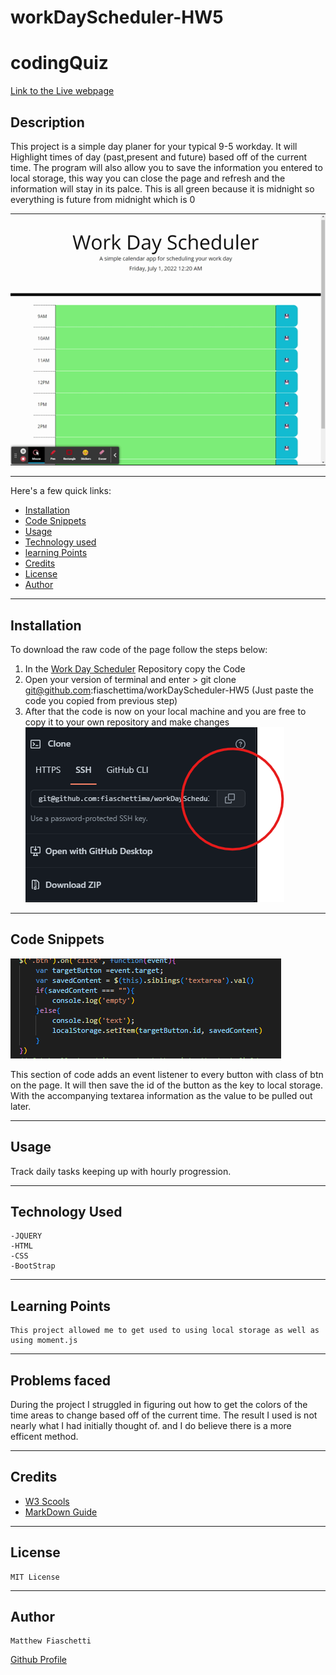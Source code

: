 # workDayScheduler-HW5
# codingQuiz

[Link to the Live webpage](https://fiaschettima.github.io/workDayScheduler-HW5/)



## Description

This project is a simple day planer for your typical 9-5 workday. It will Highlight times of day (past,present and future) based off of the current time. The program will also allow you to save the information you entered to local storage, this way you can close the page and refresh and the information will stay in its palce.
This is all green because it is midnight so everything is future from midnight which is 0

![gif of page functioning](./assets/Images/workingGif.gif)


---

Here's a few quick links:

* [Installation](#installation)
* [Code Snippets](#code-snippets)
* [Usage](#usage)
* [Technology used](#technology-used)
* [learning Points](#learning-points)
* [Credits](#credits)
* [License](#license)
* [Author](#author)
---

## Installation

To download the raw code of the page follow the steps below:
1. In the [Work Day Scheduler](https://github.com/fiaschettima/workDayScheduler-HW5) Repository copy the Code               
2. Open your version of terminal and enter > git clone git@github.com:fiaschettima/workDayScheduler-HW5 (Just paste the code you copied from previous step)
3. After that the code is now on your local machine and you are free to copy it to your own repository and make changes
 ![Ex.S](./assets/images/codeCopy.png)




---


## Code Snippets
![Code Ex](./assets/Images/codeSnip.png)

This section of code adds an event listener to every button with class of btn on the page. It will then save the id of the button as the key to local storage. With the accompanying textarea information as the value to be pulled out later.

---
## Usage 

Track daily tasks keeping up with hourly progression.

---

## Technology Used
    -JQUERY
    -HTML
    -CSS
    -BootStrap
---
## Learning Points
    This project allowed me to get used to using local storage as well as using moment.js
---
## Problems faced
During the project I struggled in figuring out how to get the colors of the time areas to change based off of the current time. The result I used is not nearly what I had initially thought of. and I do believe there is a more efficent method.

---
## Credits

- [W3 Scools](https://www.w3schools.com/)
- [MarkDown Guide](https://github.com/adam-p/markdown-here/wiki/Markdown-Cheatsheet)

---
## License

    MIT License
---
## Author
    Matthew Fiaschetti 

[Github Profile](https://github.com/fiaschettima)
